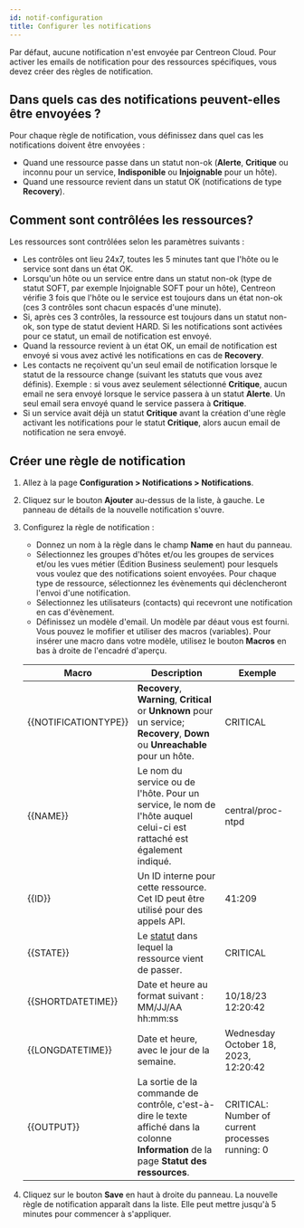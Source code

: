 ```yaml
---
id: notif-configuration
title: Configurer les notifications
---
```


Par défaut, aucune notification n'est envoyée par Centreon Cloud. Pour activer les emails de notification pour des ressources spécifiques, vous devez créer des règles de notification.

## Dans quels cas des notifications peuvent-elles être envoyées ?

Pour chaque règle de notification, vous définissez dans quel cas les notifications doivent être envoyées :

* Quand une ressource passe dans un statut non-ok (**Alerte**, **Critique** ou inconnu pour un service, **Indisponible** ou **Injoignable** pour un hôte).
* Quand une ressource revient dans un statut OK (notifications de type **Recovery**).

## Comment sont contrôlées les ressources?

Les ressources sont contrôlées selon les paramètres suivants :

* Les contrôles ont lieu 24x7, toutes les 5 minutes tant que l'hôte ou le service sont dans un état OK.
* Lorsqu'un hôte ou un service entre dans un statut non-ok (type de statut SOFT, par exemple Injoignable SOFT pour un hôte), Centreon vérifie 3 fois que l'hôte ou le service est toujours dans un état non-ok (ces 3 contrôles sont chacun espacés d'une minute).
* Si, après ces 3 contrôles, la ressource est toujours dans un statut non-ok, son type de statut devient HARD. Si les notifications sont activées pour ce statut, un email de notification est envoyé.
* Quand la ressource revient à un état OK, un email de notification est envoyé si vous avez activé les notifications en cas de **Recovery**.
* Les contacts ne reçoivent qu'un seul email de notification lorsque le statut de la ressource change (suivant les statuts que vous avez définis). Exemple : si vous avez seulement sélectionné **Critique**, aucun email ne sera envoyé lorsque le service passera à un statut **Alerte**. Un seul email sera envoyé quand le service passera à **Critique**.
* Si un service avait déjà un statut **Critique** avant la création d'une règle activant les notifications pour le statut **Critique**, alors aucun email de notification ne sera envoyé.

## Créer une règle de notification

1. Allez à la page **Configuration > Notifications > Notifications**.
2. Cliquez sur le bouton **Ajouter** au-dessus de la liste, à gauche. Le panneau de détails de la nouvelle notification s'ouvre.
3. Configurez la règle de notification :

   - Donnez un nom à la règle dans le champ **Name** en haut du panneau.
   - Sélectionnez les groupes d'hôtes et/ou les groupes de services et/ou les vues métier (Édition Business seulement) pour lesquels vous voulez que des notifications soient envoyées. Pour chaque type de ressource, sélectionnez les évènements qui déclencheront l'envoi d'une notification.
   - Sélectionnez les utilisateurs (contacts) qui recevront une notification en cas d'évènement.
   - Définissez un modèle d'email. Un modèle par déaut vous est fourni. Vous pouvez le mofifier et utiliser des macros (variables). Pour insérer une macro dans votre modèle, utilisez le bouton **Macros** en bas à droite de l'encadré d'aperçu.
	
    | Macro | Description | Exemple |
    | ----- | ----------- |-------- |
	|{{NOTIFICATIONTYPE}}| **Recovery**, **Warning**, **Critical** or **Unknown** pour un service; **Recovery**, **Down** ou **Unreachable** pour un hôte. | CRITICAL |
	{{NAME}}| Le nom du service ou de l'hôte. Pour un service, le nom de l'hôte auquel celui-ci est rattaché est également indiqué. | central/proc-ntpd |
	{{ID}}| Un ID interne pour cette ressource. Cet ID peut être utilisé pour des appels API. | 41:209 |
	{{STATE}}| Le [statut](./concepts.md) dans lequel la ressource vient de passer. | CRITICAL |
	{{SHORTDATETIME}}| Date et heure au format suivant : MM/JJ/AA hh:mm:ss | 10/18/23 12:20:42 |
    {{LONGDATETIME}}| Date et heure, avec le jour de la semaine.  | Wednesday October 18, 2023, 12:20:42 |
	{{OUTPUT}}| La sortie de la commande de contrôle, c'est-à-dire le texte affiché dans la colonne **Information** de la page **Statut des ressources**. | CRITICAL: Number of current processes running: 0 |

3. Cliquez sur le bouton **Save** en haut à droite du panneau. La nouvelle règle de notification apparaît dans la liste. Elle peut mettre jusqu'à 5 minutes pour commencer à s'appliquer.
